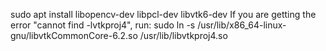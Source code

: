 
sudo apt install libopencv-dev libpcl-dev libvtk6-dev
If you are getting the error "cannot find -lvtkproj4", run:
sudo ln -s /usr/lib/x86_64-linux-gnu/libvtkCommonCore-6.2.so /usr/lib/libvtkproj4.so
